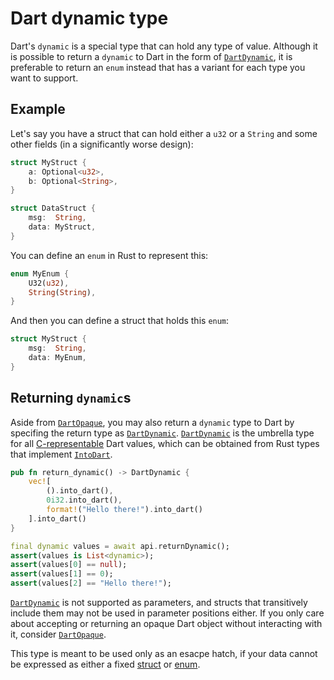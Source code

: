# Dart dynamic type

Dart's `dynamic` is a special type that can hold any type of value. Although it is possible
to return a `dynamic` to Dart in the form of [`DartDynamic`], it is preferable to
return an `enum` instead that has a variant for each type you want to support.

## Example

Let's say you have a struct that can hold either a `u32` or a `String` and some
other fields (in a significantly worse design):

```rust
struct MyStruct {
    a: Optional<u32>,
    b: Optional<String>,
}

struct DataStruct {
    msg:  String,
    data: MyStruct,
}
```

You can define an `enum` in Rust to represent this:

```rust
enum MyEnum {
    U32(u32),
    String(String),
}
```

And then you can define a struct that holds this `enum`:

```rust
struct MyStruct {
    msg:  String,
    data: MyEnum,
}
```

## Returning `dynamic`s

Aside from [`DartOpaque`], you may also return a `dynamic` type to Dart by specifing the return type as [`DartDynamic`].
[`DartDynamic`] is the umbrella type for all [C-representable](https://docs.rs/flutter_rust_bridge/latest/flutter_rust_bridge/ffi/io/ffi/enum.DartCObjectType.html)
Dart values, which can be obtained from Rust types that implement
[`IntoDart`](https://docs.rs/flutter_rust_bridge/latest/flutter_rust_bridge/ffi/trait.IntoDart.html).

```rust
pub fn return_dynamic() -> DartDynamic {
    vec![
        ().into_dart(),
        0i32.into_dart(),
        format!("Hello there!").into_dart()
    ].into_dart()
}
```

```dart
final dynamic values = await api.returnDynamic();
assert(values is List<dynamic>);
assert(values[0] == null);
assert(values[1] == 0);
assert(values[2] == "Hello there!");
```

[`DartDynamic`] is not supported as parameters, and structs that transitively include them may not be used in parameter positions either.
If you only care about accepting or returning an opaque Dart object without interacting with it, consider [`DartOpaque`].

This type is meant to be used only as an esacpe hatch, if your data cannot be expressed as either a fixed [struct](./lang_struct.md) or [enum](./lang_enum.md).

[`DartOpaque`]: ./lang_dart_opaque.md
[`DartDynamic`]: https://docs.rs/flutter_rust_bridge/latest/flutter_rust_bridge/ffi/type.DartDynamic.html
